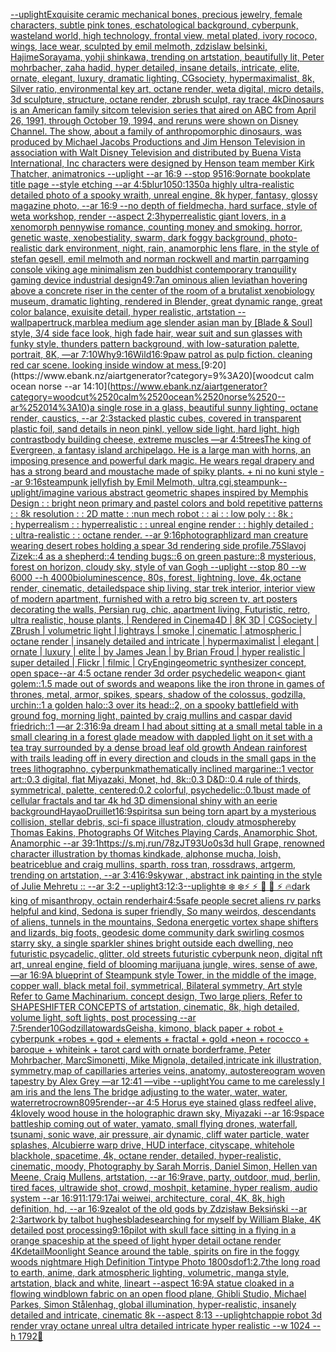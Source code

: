[--uplight](https://www.ebank.nz/aiartgenerator?category=--uplight)[Exquisite ceramic mechanical bones, precious jewelry, female characters, subtle pink tones, eschatological background, cyberpunk, wasteland world, high technology, frontal view, metal plated, ivory rococo, wings, lace wear, sculpted by emil melmoth, zdzislaw belsinki, HajimeSorayama, yohji shinkawa, trending on artstation, beautifully lit, Peter mohrbacher, zaha hadid, hyper detailed, insane details, intricate, elite, ornate, elegant, luxury, dramatic lighting, CGsociety, hypermaximalist, 8k, Silver ratio, environmental key art, octane render, weta digital, micro details, 3d sculpture, structure, octane render, zbrush sculpt, ray trace 4k](https://www.ebank.nz/aiartgenerator?category=Exquisite%2520ceramic%2520mechanical%2520bones%2C%2520precious%2520jewelry%2C%2520female%2520characters%2C%2520subtle%2520pink%2520tones%2C%2520eschatological%2520background%2C%2520cyberpunk%2C%2520wasteland%2520world%2C%2520high%2520technology%2C%2520frontal%2520view%2C%2520metal%2520plated%2C%2520ivory%2520rococo%2C%2520wings%2C%2520lace%2520wear%2C%2520sculpted%2520by%2520emil%2520melmoth%2C%2520zdzislaw%2520belsinki%2C%2520HajimeSorayama%2C%2520yohji%2520shinkawa%2C%2520trending%2520on%2520artstation%2C%2520beautifully%2520lit%2C%2520Peter%2520mohrbacher%2C%2520zaha%2520hadid%2C%2520hyper%2520detailed%2C%2520insane%2520details%2C%2520intricate%2C%2520elite%2C%2520ornate%2C%2520elegant%2C%2520luxury%2C%2520dramatic%2520lighting%2C%2520CGsociety%2C%2520hypermaximalist%2C%25208k%2C%2520Silver%2520ratio%2C%2520environmental%2520key%2520art%2C%2520octane%2520render%2C%2520weta%2520digital%2C%2520micro%2520details%2C%25203d%2520sculpture%2C%2520structure%2C%2520octane%2520render%2C%2520zbrush%2520sculpt%2C%2520ray%2520trace%25204k)[Dinosaurs is an American family sitcom television series that aired on ABC from April 26, 1991, through October 19, 1994, and reruns were shown on Disney Channel. The show, about a family of anthropomorphic dinosaurs, was produced by Michael Jacobs Productions and Jim Henson Television in association with Walt Disney Television and distributed by Buena Vista International, Inc characters were designed by Henson team member Kirk Thatcher, animatronics --uplight --ar 16:9 --stop 95](https://www.ebank.nz/aiartgenerator?category=Dinosaurs%2520is%2520an%2520American%2520family%2520sitcom%2520television%2520series%2520that%2520aired%2520on%2520ABC%2520from%2520April%252026%2C%25201991%2C%2520through%2520October%252019%2C%25201994%2C%2520and%2520reruns%2520were%2520shown%2520on%2520Disney%2520Channel.%2520The%2520show%2C%2520about%2520a%2520family%2520of%2520anthropomorphic%2520dinosaurs%2C%2520was%2520produced%2520by%2520Michael%2520Jacobs%2520Productions%2520and%2520Jim%2520Henson%2520Television%2520in%2520association%2520with%2520Walt%2520Disney%2520Television%2520and%2520distributed%2520by%2520Buena%2520Vista%2520International%2C%2520Inc%2520characters%2520were%2520designed%2520by%2520Henson%2520team%2520member%2520Kirk%2520Thatcher%2C%2520animatronics%2520--uplight%2520--ar%252016%3A9%2520--stop%252095)[16:9](https://www.ebank.nz/aiartgenerator?category=16%3A9)[ornate bookplate title page --style etching  --ar 4:5](https://www.ebank.nz/aiartgenerator?category=ornate%2520bookplate%2520title%2520page%2520--style%2520etching%2520%2520--ar%25204%3A5)[blur](https://www.ebank.nz/aiartgenerator?category=blur)[1050:1350](https://www.ebank.nz/aiartgenerator?category=1050%3A1350)[a highly ultra-realistic detailed photo of a spooky wraith, unreal engine, 8k hyper, fantasy, glossy magazine photo, --ar 16:9 --no depth of field](https://www.ebank.nz/aiartgenerator?category=a%2520highly%2520ultra-realistic%2520detailed%2520photo%2520of%2520a%2520spooky%2520wraith%2C%2520unreal%2520engine%2C%25208k%2520hyper%2C%2520fantasy%2C%2520glossy%2520magazine%2520photo%2C%2520--ar%252016%3A9%2520--no%2520depth%2520of%2520field)[mecha, hard surface, style of weta workshop, render --aspect 2:3](https://www.ebank.nz/aiartgenerator?category=mecha%2C%2520hard%2520surface%2C%2520style%2520of%2520weta%2520workshop%2C%2520render%2520--aspect%25202%3A3)[hyperrealistic giant lovers, in a xenomorph pennywise romance, counting money and smoking. horror, genetic waste, xenobestiality, swarm, dark foggy background, photo-realistic dark environment, night, rain, anamorphic lens flare, in the style of stefan gesell, emil melmoth and norman rockwell and martin parr](https://www.ebank.nz/aiartgenerator?category=hyperrealistic%2520giant%2520lovers%2C%2520in%2520a%2520xenomorph%2520pennywise%2520romance%2C%2520counting%2520money%2520and%2520smoking.%2520horror%2C%2520genetic%2520waste%2C%2520xenobestiality%2C%2520swarm%2C%2520dark%2520foggy%2520background%2C%2520photo-realistic%2520dark%2520environment%2C%2520night%2C%2520rain%2C%2520anamorphic%2520lens%2520flare%2C%2520in%2520the%2520style%2520of%2520stefan%2520gesell%2C%2520emil%2520melmoth%2520and%2520norman%2520rockwell%2520and%2520martin%2520parr)[gaming console viking age minimalism zen buddhist contemporary tranquility gaming device industrial design](https://www.ebank.nz/aiartgenerator?category=gaming%2520console%2520viking%2520age%2520minimalism%2520zen%2520buddhist%2520contemporary%2520tranquility%2520gaming%2520device%2520industrial%2520design)[49:7](https://www.ebank.nz/aiartgenerator?category=49%3A7)[an ominous alien leviathan hovering above a concrete riser in the center of the room of a brutalist xenobiology museum, dramatic lighting, rendered in Blender, great dynamic range, great color balance, exuisite detail, hyper realistic, artstation --wallpaper](https://www.ebank.nz/aiartgenerator?category=an%2520ominous%2520alien%2520leviathan%2520hovering%2520above%2520a%2520concrete%2520riser%2520in%2520the%2520center%2520of%2520the%2520room%2520of%2520a%2520brutalist%2520xenobiology%2520museum%2C%2520dramatic%2520lighting%2C%2520rendered%2520in%2520Blender%2C%2520great%2520dynamic%2520range%2C%2520great%2520color%2520balance%2C%2520exuisite%2520detail%2C%2520hyper%2520realistic%2C%2520artstation%2520--wallpaper)[truck,marble](https://www.ebank.nz/aiartgenerator?category=truck%2Cmarble)[a medium age slender asian man by [Blade & Soul] style, 3/4 side face look, high fade hair, wear suit and sun glasses with funky style, thunders pattern background, with low-saturation palette, portrait, 8K,  —ar 7:10](https://www.ebank.nz/aiartgenerator?category=a%2520medium%2520age%2520slender%2520asian%2520man%2520by%2520%5BBlade%2520%26%2520Soul%5D%2520style%2C%25203/4%2520side%2520face%2520look%2C%2520high%2520fade%2520hair%2C%2520wear%2520suit%2520and%2520sun%2520glasses%2520with%2520funky%2520style%2C%2520thunders%2520pattern%2520background%2C%2520with%2520low-saturation%2520palette%2C%2520portrait%2C%25208K%2C%2520%2520%E2%80%94ar%25207%3A10)[Why](https://www.ebank.nz/aiartgenerator?category=Why)[9:16](https://www.ebank.nz/aiartgenerator?category=9%3A16)[Wild](https://www.ebank.nz/aiartgenerator?category=Wild)[16:9](https://www.ebank.nz/aiartgenerator?category=16%3A9)[paw patrol as pulp fiction. cleaning red car scene. looking inside window at mess.](https://www.ebank.nz/aiartgenerator?category=paw%2520patrol%2520as%2520pulp%2520fiction.%2520cleaning%2520red%2520car%2520scene.%2520looking%2520inside%2520window%2520at%2520mess.)[9:20](https://www.ebank.nz/aiartgenerator?category=9%3A20)[woodcut calm ocean norse --ar 14:10](https://www.ebank.nz/aiartgenerator?category=woodcut%2520calm%2520ocean%2520norse%2520--ar%252014%3A10)[a single rose in a glass, beautiful sunny lighting, octane render, caustics, --ar 2:3](https://www.ebank.nz/aiartgenerator?category=a%2520single%2520rose%2520in%2520a%2520glass%2C%2520beautiful%2520sunny%2520lighting%2C%2520octane%2520render%2C%2520caustics%2C%2520--ar%25202%3A3)[stacked plastic cubes, covered in transparent plastic foil, sand details in neon pinkl, yellow side light, hard light, high contrast](https://www.ebank.nz/aiartgenerator?category=stacked%2520plastic%2520cubes%2C%2520covered%2520in%2520transparent%2520plastic%2520foil%2C%2520sand%2520details%2520in%2520neon%2520pinkl%2C%2520yellow%2520side%2520light%2C%2520hard%2520light%2C%2520high%2520contrast)[body building cheese, extreme muscles —ar 4:5](https://www.ebank.nz/aiartgenerator?category=body%2520building%2520cheese%2C%2520extreme%2520muscles%2520%E2%80%94ar%25204%3A5)[trees](https://www.ebank.nz/aiartgenerator?category=trees)[The king of Evergreen, a fantasy island archipelago. He is a large man with horns, an imposing presence and powerful dark magic. He wears regal drapery and has a strong beard and moustache made of spiky plants. + ni no kuni style --ar 9:16](https://www.ebank.nz/aiartgenerator?category=The%2520king%2520of%2520Evergreen%2C%2520a%2520fantasy%2520island%2520archipelago.%2520He%2520is%2520a%2520large%2520man%2520with%2520horns%2C%2520an%2520imposing%2520presence%2520and%2520powerful%2520dark%2520magic.%2520He%2520wears%2520regal%2520drapery%2520and%2520has%2520a%2520strong%2520beard%2520and%2520moustache%2520made%2520of%2520spiky%2520plants.%2520%2B%2520ni%2520no%2520kuni%2520style%2520--ar%25209%3A16)[steampunk jellyfish by Emil Melmoth, ultra,cgi,steampunk](https://www.ebank.nz/aiartgenerator?category=steampunk%2520jellyfish%2520by%2520Emil%2520Melmoth%2C%2520ultra%2Ccgi%2Csteampunk)[--uplight](https://www.ebank.nz/aiartgenerator?category=--uplight)[/imagine various abstract geometric shapes inspired by Memphis Design : : bright neon primary and pastel colors and bold repetitive patterns : : 8k resolution : : 2D matte : :](https://www.ebank.nz/aiartgenerator?category=/imagine%2520various%2520abstract%2520geometric%2520shapes%2520inspired%2520by%2520Memphis%2520Design%2520%3A%2520%3A%2520bright%2520neon%2520primary%2520and%2520pastel%2520colors%2520and%2520bold%2520repetitive%2520patterns%2520%3A%2520%3A%25208k%2520resolution%2520%3A%2520%3A%25202D%2520matte%2520%3A%2520%3A)[nun mech robot : : ai : : low poly : : 8k : : hyperrealism : : hyperrealistic : : unreal engine render : : highly detailed : : ultra-realistic : : octane render. --ar 9:16](https://www.ebank.nz/aiartgenerator?category=nun%2520mech%2520robot%2520%3A%2520%3A%2520ai%2520%3A%2520%3A%2520low%2520poly%2520%3A%2520%3A%C2%A08k%C2%A0%3A%2520%3A%C2%A0hyperrealism%C2%A0%3A%2520%3A%C2%A0hyperrealistic%C2%A0%3A%2520%3A%C2%A0unreal%2520engine%2520render%C2%A0%3A%2520%3A%C2%A0highly%2520detailed%C2%A0%3A%2520%3A%C2%A0ultra-realistic%2520%3A%2520%3A%2520octane%2520render.%2520--ar%25209%3A16)[photograph](https://www.ebank.nz/aiartgenerator?category=photograph)[lizard man creature wearing desert robes holding a spear 3d rendering side profile](https://www.ebank.nz/aiartgenerator?category=lizard%2520man%2520creature%2520wearing%2520desert%2520robes%2520holding%2520a%2520spear%25203d%2520rendering%2520side%2520profile)[.75](https://www.ebank.nz/aiartgenerator?category=.75)[Slavoj Zizek::4 as a shepherd::4 tending bugs::6 on green pasture::8 mysterious, forest on horizon, cloudy sky, style of van Gogh --uplight --stop 80 --w 6000 --h 4000](https://www.ebank.nz/aiartgenerator?category=Slavoj%2520Zizek%3A%3A4%2520as%2520a%2520shepherd%3A%3A4%2520tending%2520bugs%3A%3A6%2520on%2520green%2520pasture%3A%3A8%2520mysterious%2C%2520forest%2520on%2520horizon%2C%2520cloudy%2520sky%2C%2520style%2520of%2520van%2520Gogh%2520--uplight%2520--stop%252080%2520--w%25206000%2520--h%25204000)[bioluminescence, 80s, forest, lightning, love, 4k,octane render, cinematic, detailed](https://www.ebank.nz/aiartgenerator?category=bioluminescence%2C%252080s%2C%2520forest%2C%2520lightning%2C%2520love%2C%25204k%2Coctane%2520render%2C%2520cinematic%2C%2520detailed)[space ship living, star trek interior, interior view of modern apartment, furnished with a retro big screen tv, art posters decorating the walls, Persian rug, chic, apartment living, Futuristic, retro, ultra realistic, house plants, | Rendered in Cinema4D | 8K 3D | CGSociety | ZBrush | volumetric light | lightrays | smoke | cinematic | atmospheric | octane render | insanely detailed and intricate | hypermaximalist | elegant | ornate | luxury | elite | by James Jean | by Brian Froud | hyper realistic | super detailed | Flickr | filmic | CryEngin](https://www.ebank.nz/aiartgenerator?category=space%2520ship%2520living%2C%2520star%2520trek%2520interior%2C%2520interior%2520view%2520of%2520modern%2520apartment%2C%2520furnished%2520with%2520a%2520retro%2520big%2520screen%2520tv%2C%2520art%2520posters%2520decorating%2520the%2520walls%2C%2520Persian%2520rug%2C%2520chic%2C%2520apartment%2520living%2C%2520Futuristic%2C%2520retro%2C%2520ultra%2520realistic%2C%2520house%2520plants%2C%2520%7C%2520Rendered%2520in%2520Cinema4D%2520%7C%25208K%25203D%2520%7C%2520CGSociety%2520%7C%2520ZBrush%2520%7C%2520volumetric%2520light%2520%7C%2520lightrays%2520%7C%2520smoke%2520%7C%2520cinematic%2520%7C%2520atmospheric%2520%7C%2520octane%2520render%2520%7C%2520insanely%2520detailed%2520and%2520intricate%2520%7C%2520hypermaximalist%2520%7C%2520elegant%2520%7C%2520ornate%2520%7C%2520luxury%2520%7C%2520elite%2520%7C%2520by%2520James%2520Jean%2520%7C%2520by%2520Brian%2520Froud%2520%7C%2520hyper%2520realistic%2520%7C%2520super%2520detailed%2520%7C%2520Flickr%2520%7C%2520filmic%2520%7C%2520CryEngin)[geometric synthesizer concept, open space](https://www.ebank.nz/aiartgenerator?category=geometric%2520synthesizer%2520concept%2C%2520open%2520space)[--ar 4:5 octane render 3d order psychedelic weapon](https://www.ebank.nz/aiartgenerator?category=--ar%25204%3A5%2520octane%2520render%25203d%2520order%2520psychedelic%2520weapon)[< giant golem::1.5 made out of swords and weapons like the iron throne in games of thrones, metal, armor, spikes, spears, shadow of the colossus, godzilla, urchin::1 a golden halo::3 over its head::2, on a spooky battlefield with ground fog, morning light, painted by craig mullins and caspar david friedrich::1 —ar 2:3](https://www.ebank.nz/aiartgenerator?category=%3C%2520giant%2520golem%3A%3A1.5%2520made%2520out%2520of%2520swords%2520and%2520weapons%2520like%2520the%2520iron%2520throne%2520in%2520games%2520of%2520thrones%2C%2520metal%2C%2520armor%2C%2520spikes%2C%2520spears%2C%2520shadow%2520of%2520the%2520colossus%2C%2520godzilla%2C%2520urchin%3A%3A1%2520a%2520golden%2520halo%3A%3A3%2520over%2520its%2520head%3A%3A2%2C%2520on%2520a%2520spooky%2520battlefield%2520with%2520ground%2520fog%2C%2520morning%2520light%2C%2520painted%2520by%2520craig%2520mullins%2520and%2520caspar%2520david%2520friedrich%3A%3A1%2520%E2%80%94ar%25202%3A3)[16:9](https://www.ebank.nz/aiartgenerator?category=16%3A9)[a dream I had about sitting at a small metal table in a small clearing in a forest glade meadow with dappled light on it set with a tea tray surrounded by a dense broad leaf old growth Andean rainforest with  trails leading off in every direction and clouds in the small gaps in the trees lithograph](https://www.ebank.nz/aiartgenerator?category=a%2520dream%2520I%2520had%2520about%2520sitting%2520at%2520a%2520small%2520metal%2520table%2520in%2520a%2520small%2520clearing%2520in%2520a%2520forest%2520glade%2520meadow%2520with%2520dappled%2520light%2520on%2520it%2520set%2520with%2520a%2520tea%2520tray%2520surrounded%2520by%2520a%2520dense%2520broad%2520leaf%2520old%2520growth%2520Andean%2520rainforest%2520with%2520%2520trails%2520leading%2520off%2520in%2520every%2520direction%2520and%2520clouds%2520in%2520the%2520small%2520gaps%2520in%2520the%2520trees%2520lithograph)[no, cyberpunk](https://www.ebank.nz/aiartgenerator?category=no%2C%2520cyberpunk)[mathematically inclined margarine::1 vector art::0.3 digital, flat Miyazaki, Monet, hd, 8k::0.3 D&D::0.4 rule of thirds, symmetrical, palette, centered:0.2 colorful, psychedelic::0.1](https://www.ebank.nz/aiartgenerator?category=mathematically%2520inclined%2520margarine%3A%3A1%2520vector%2520art%3A%3A0.3%2520digital%2C%2520flat%2520Miyazaki%2C%2520Monet%2C%2520hd%2C%25208k%3A%3A0.3%2520D%26D%3A%3A0.4%2520rule%2520of%2520thirds%2C%2520symmetrical%2C%2520palette%2C%2520centered%3A0.2%2520colorful%2C%2520psychedelic%3A%3A0.1)[bust made of cellular fractals and tar 4k hd 3D dimensional shiny with an eerie background](https://www.ebank.nz/aiartgenerator?category=bust%2520made%2520of%2520cellular%2520fractals%2520and%2520tar%25204k%2520hd%25203D%2520dimensional%2520shiny%2520with%2520an%2520eerie%2520background)[Hayao](https://www.ebank.nz/aiartgenerator?category=Hayao)[Druillet](https://www.ebank.nz/aiartgenerator?category=Druillet)[16:9](https://www.ebank.nz/aiartgenerator?category=16%3A9)[spirits](https://www.ebank.nz/aiartgenerator?category=spirits)[a sun being torn apart by a mysterious collision, stellar debris, sci-fi space illustration, cloudy atmosphere](https://www.ebank.nz/aiartgenerator?category=a%2520sun%2520being%2520torn%2520apart%2520by%2520a%2520mysterious%2520collision%2C%2520stellar%2520debris%2C%2520sci-fi%2520space%2520illustration%2C%2520cloudy%2520atmosphere)[by Thomas Eakins, Photographs Of Witches Playing Cards, Anamorphic Shot, Anamorphic --ar 39:1](https://www.ebank.nz/aiartgenerator?category=by%2520Thomas%2520Eakins%2C%2520Photographs%2520Of%2520Witches%2520Playing%2520Cards%2C%2520Anamorphic%2520Shot%2C%2520Anamorphic%2520--ar%252039%3A1)[<https://s.mj.run/78zJT93Uo0s>](https://www.ebank.nz/aiartgenerator?category=%3Chttps%3A//s.mj.run/78zJT93Uo0s%3E)[3d hull  Grape, renowned character illustration by thomas kindkade, alphonse mucha, loish, beatriceblue and craig mullins, sparth, ross tran, rossdraws, artgerm, trending on artstation, --ar 3:4](https://www.ebank.nz/aiartgenerator?category=3d%2520hull%2520%2520Grape%2C%2520renowned%2520character%2520illustration%2520by%2520thomas%2520kindkade%2C%2520alphonse%2520mucha%2C%2520loish%2C%2520beatriceblue%2520and%2520craig%2520mullins%2C%2520sparth%2C%2520ross%2520tran%2C%2520rossdraws%2C%2520artgerm%2C%2520trending%2520on%2520artstation%2C%2520--ar%25203%3A4)[16:9](https://www.ebank.nz/aiartgenerator?category=16%3A9)[sky](https://www.ebank.nz/aiartgenerator?category=sky)[war , abstract ink painting in the style of Julie Mehretu :: --ar 3:2 --uplight](https://www.ebank.nz/aiartgenerator?category=war%2520%2C%2520abstract%2520ink%2520painting%2520in%2520the%2520style%2520of%2520Julie%2520Mehretu%2520%3A%3A%2520--ar%25203%3A2%2520--uplight)[3:1](https://www.ebank.nz/aiartgenerator?category=3%3A1)[2:3](https://www.ebank.nz/aiartgenerator?category=2%3A3)[--uplight](https://www.ebank.nz/aiartgenerator?category=--uplight)[❄️ ❄️ ❄️⚡ ⚡ 🌙 🌙 ⚡ 🔥](https://www.ebank.nz/aiartgenerator?category=%E2%9D%84%EF%B8%8F%2520%E2%9D%84%EF%B8%8F%2520%E2%9D%84%EF%B8%8F%E2%9A%A1%2520%E2%9A%A1%2520%F0%9F%8C%99%2520%F0%9F%8C%99%2520%E2%9A%A1%2520%F0%9F%94%A5)[dark king of misanthropy, octain render](https://www.ebank.nz/aiartgenerator?category=dark%2520king%2520of%2520misanthropy%2C%2520octain%2520render)[hair](https://www.ebank.nz/aiartgenerator?category=hair)[4:5](https://www.ebank.nz/aiartgenerator?category=4%3A5)[safe people secret aliens rv parks helpful and kind, Sedona is super friendly, So many weirdos, descendants of aliens,  tunnels in the mountains, Sedona energetic vortex shape shifters and lizards, big foots,   geodesic dome community dark swirling cosmos starry sky, a single sparkler shines bright outside each dwelling, neo futuristic psycadelic, glitter, old streets futuristic cyberpunk neon, digital nft art, unreal engine, field of blooming marijuana jungle, wires, sense of awe, —ar 16:9](https://www.ebank.nz/aiartgenerator?category=safe%2520people%2520secret%2520aliens%2520rv%2520parks%2520helpful%2520and%2520kind%2C%2520Sedona%2520is%2520super%2520friendly%2C%2520So%2520many%2520weirdos%2C%2520descendants%2520of%2520aliens%2C%2520%2520tunnels%2520in%2520the%2520mountains%2C%2520Sedona%2520energetic%2520vortex%2520shape%2520shifters%2520and%2520lizards%2C%2520big%2520foots%2C%2520%2520%2520geodesic%2520dome%2520community%2520dark%2520swirling%2520cosmos%2520starry%2520sky%2C%2520a%2520single%2520sparkler%2520shines%2520bright%2520outside%2520each%2520dwelling%2C%2520neo%2520futuristic%2520psycadelic%2C%2520glitter%2C%2520old%2520streets%2520futuristic%2520cyberpunk%2520neon%2C%2520digital%2520nft%2520art%2C%2520unreal%2520engine%2C%2520field%2520of%2520blooming%2520marijuana%2520jungle%2C%2520wires%2C%2520sense%2520of%2520awe%2C%2520%E2%80%94ar%252016%3A9)[A blueprint of Steampunk style Tower,   in the middle of the image,   copper wall, black metal foil, symmetrical,  Bilateral symmetry,  Art style Refer to Game Machinarium.  concept design, Two large pliers, Refer to SHAPESHIFTER CONCEPTS  of artstation, cinematic,  8k, high detailed,  volume light,  soft lights,  post processing    --ar 7:5](https://www.ebank.nz/aiartgenerator?category=A%2520blueprint%2520of%2520Steampunk%2520style%2520Tower%2C%2520%2520%2520in%2520the%2520middle%2520of%2520the%2520image%2C%2520%2520%2520copper%2520wall%2C%2520black%2520metal%2520foil%2C%2520symmetrical%2C%2520%2520Bilateral%2520symmetry%2C%2520%2520Art%2520style%2520Refer%2520to%2520Game%2520Machinarium.%2520%2520concept%2520design%2C%2520Two%2520large%2520pliers%2C%2520Refer%2520to%2520SHAPESHIFTER%2520CONCEPTS%2520%2520of%2520artstation%2C%2520cinematic%2C%2520%25208k%2C%2520high%2520detailed%2C%2520%2520volume%2520light%2C%2520%2520soft%2520lights%2C%2520%2520post%2520processing%2520%2520%2520%2520--ar%25207%3A5)[render](https://www.ebank.nz/aiartgenerator?category=render)[10](https://www.ebank.nz/aiartgenerator?category=10)[Godzilla](https://www.ebank.nz/aiartgenerator?category=Godzilla)[towards](https://www.ebank.nz/aiartgenerator?category=towards)[Geisha, kimono, black paper + robot + cyberpunk +robes + god + elements + fractal + gold +neon + rococco + baroque + whiteink + tarot card with ornate borderframe, Peter Mohrbacher, MarcSimonetti, Mike Mignola, detailed,intricate ink illustration, symmetry,](https://www.ebank.nz/aiartgenerator?category=Geisha%2C%2520kimono%2C%2520black%2520paper%2520%2B%2520robot%2520%2B%2520cyberpunk%2520%2Brobes%2520%2B%2520god%2520%2B%2520elements%2520%2B%2520fractal%2520%2B%2520gold%2520%2Bneon%2520%2B%2520rococco%2520%2B%2520baroque%2520%2B%2520whiteink%2520%2B%2520tarot%2520card%2520with%2520ornate%2520borderframe%2C%2520Peter%2520Mohrbacher%2C%2520MarcSimonetti%2C%2520Mike%2520Mignola%2C%2520detailed%2Cintricate%2520ink%2520illustration%2C%2520symmetry%2C)[map of capillaries arteries veins, anatomy, autostereogram woven tapestry by Alex Grey —ar 12:41 —vibe --uplight](https://www.ebank.nz/aiartgenerator?category=map%2520of%2520capillaries%2520arteries%2520veins%2C%2520anatomy%2C%2520autostereogram%2520woven%2520tapestry%2520by%2520Alex%2520Grey%2520%E2%80%94ar%252012%3A41%2520%E2%80%94vibe%2520--uplight)[You came to me carelessly I am iris and the lens The bridge adjusting to the water, water, water, water](https://www.ebank.nz/aiartgenerator?category=You%2520came%2520to%2520me%2520carelessly%2520I%2520am%2520iris%2520and%2520the%2520lens%2520The%2520bridge%2520adjusting%2520to%2520the%2520water%2C%2520water%2C%2520water%2C%2520water)[retro](https://www.ebank.nz/aiartgenerator?category=retro)[crown](https://www.ebank.nz/aiartgenerator?category=crown)[80](https://www.ebank.nz/aiartgenerator?category=80)[95](https://www.ebank.nz/aiartgenerator?category=95)[render](https://www.ebank.nz/aiartgenerator?category=render)[--ar 4:5 Horus eye stained glass red](https://www.ebank.nz/aiartgenerator?category=--ar%25204%3A5%2520Horus%2520eye%2520stained%2520glass%2520red)[feel alive, 4k](https://www.ebank.nz/aiartgenerator?category=feel%2520alive%2C%25204k)[lovely wood house in the holographic drawn sky, Miyazaki  --ar 16:9](https://www.ebank.nz/aiartgenerator?category=lovely%2520wood%2520house%2520in%2520the%2520holographic%2520drawn%2520sky%2C%2520Miyazaki%2520%2520--ar%252016%3A9)[space battleship coming out of water, yamato, small flying drones, waterfall, tsunami, sonic wave, air pressure, air dynamic, cliff water particle, water splashes, Alcubierre warp drive, HUD interface, cityscape, whitehole blackhole, spacetime, 4k, octane render, detailed, hyper-realistic, cinematic, moody, Photography by Sarah Morris, Daniel Simon, Hellen van Meene, Craig Mullens, artstation, --ar 16:9](https://www.ebank.nz/aiartgenerator?category=space%2520battleship%2520coming%2520out%2520of%2520water%2C%2520yamato%2C%2520small%2520flying%2520drones%2C%2520waterfall%2C%2520tsunami%2C%2520sonic%2520wave%2C%2520air%2520pressure%2C%2520air%2520dynamic%2C%2520cliff%2520water%2520particle%2C%2520water%2520splashes%2C%2520Alcubierre%2520warp%2520drive%2C%2520HUD%2520interface%2C%2520cityscape%2C%2520whitehole%2520blackhole%2C%2520spacetime%2C%25204k%2C%2520octane%2520render%2C%2520detailed%2C%2520hyper-realistic%2C%2520cinematic%2C%2520moody%2C%2520Photography%2520by%2520Sarah%2520Morris%2C%2520Daniel%2520Simon%2C%2520Hellen%2520van%2520Meene%2C%2520Craig%2520Mullens%2C%2520artstation%2C%2520--ar%252016%3A9)[rave, party, outdoor, mud, berlin, tired faces, ultrawide shot, crowd, moshpit, ketamine, hyper realism, audio system --ar 16:9](https://www.ebank.nz/aiartgenerator?category=rave%2C%2520party%2C%2520outdoor%2C%2520mud%2C%2520berlin%2C%2520tired%2520faces%2C%2520ultrawide%2520shot%2C%2520crowd%2C%2520moshpit%2C%2520ketamine%2C%2520hyper%2520realism%2C%2520audio%2520system%2520--ar%252016%3A9)[11:17](https://www.ebank.nz/aiartgenerator?category=11%3A17)[9:17](https://www.ebank.nz/aiartgenerator?category=9%3A17)[ai weiwei, architecture, coral, 4K, 8k, high definition, hd, --ar 16:9](https://www.ebank.nz/aiartgenerator?category=ai%2520weiwei%2C%2520architecture%2C%2520coral%2C%25204K%2C%25208k%2C%2520high%2520definition%2C%2520hd%2C%2520--ar%252016%3A9)[zealot of the old gods by Zdzisław Beksiński --ar 2:3](https://www.ebank.nz/aiartgenerator?category=zealot%2520of%2520the%2520old%2520gods%2520by%2520Zdzis%C5%82aw%2520Beksi%C5%84ski%2520--ar%25202%3A3)[artwork by talbot hughes](https://www.ebank.nz/aiartgenerator?category=artwork%2520by%2520talbot%2520hughes)[blade](https://www.ebank.nz/aiartgenerator?category=blade)[searching for myself by  William Blake, 4K detailed post processing](https://www.ebank.nz/aiartgenerator?category=searching%2520for%2520myself%2520by%2520%2520William%2520Blake%2C%25204K%2520detailed%2520post%2520processing)[9:16](https://www.ebank.nz/aiartgenerator?category=9%3A16)[pilot with skull face sitting in a flying in a orange spaceship at the speed of light hyper detail octane render 4K](https://www.ebank.nz/aiartgenerator?category=pilot%2520with%2520skull%2520face%2520sitting%2520in%2520a%2520flying%2520in%2520a%2520orange%2520spaceship%2520at%2520the%2520speed%2520of%2520light%2520hyper%2520detail%2520octane%2520render%25204K)[detail](https://www.ebank.nz/aiartgenerator?category=detail)[Moonlight Seance around the table, spirits on fire in the foggy woods nightmare High Definition Tintype Photo 1800s](https://www.ebank.nz/aiartgenerator?category=Moonlight%2520Seance%2520around%2520the%2520table%2C%2520spirits%2520on%2520fire%2520in%2520the%2520foggy%2520woods%2520nightmare%2520High%2520Definition%2520Tintype%2520Photo%25201800s)[dof](https://www.ebank.nz/aiartgenerator?category=dof)[1:2](https://www.ebank.nz/aiartgenerator?category=1%3A2)[.7](https://www.ebank.nz/aiartgenerator?category=.7)[the long road to earth, anime, dark atmospheric lighting, volumetric, manga style, artstation, black and white, lineart --aspect 16:9](https://www.ebank.nz/aiartgenerator?category=the%2520long%2520road%2520to%2520earth%2C%2520anime%2C%2520dark%2520atmospheric%2520lighting%2C%2520volumetric%2C%2520manga%2520style%2C%2520artstation%2C%2520black%2520and%2520white%2C%2520lineart%2520--aspect%252016%3A9)[A statue cloaked in a flowing windblown fabric on an open flood plane, Ghibli Studio, Michael Parkes, Simon Stålenhag, global illumination, hyper-realistic, insanely detailed and intricate, cinematic 8k --aspect 8:13 --uplight](https://www.ebank.nz/aiartgenerator?category=A%2520statue%2520cloaked%2520in%2520a%2520flowing%2520windblown%2520fabric%2520on%2520an%2520open%2520flood%2520plane%2C%2520Ghibli%2520Studio%2C%2520Michael%2520Parkes%2C%2520Simon%2520St%C3%A5lenhag%2C%2520global%2520illumination%2C%2520hyper-realistic%2C%2520insanely%2520detailed%2520and%2520intricate%2C%2520cinematic%25208k%2520--aspect%25208%3A13%2520--uplight)[chappie robot 3d render vray octane unreal ultra detailed intricate hyper realistic --w 1024 --h 1792](https://www.ebank.nz/aiartgenerator?category=chappie%2520robot%25203d%2520render%2520vray%2520octane%2520unreal%2520ultra%2520detailed%2520intricate%2520hyper%2520realistic%2520--w%25201024%2520--h%25201792)[🥦](https://www.ebank.nz/aiartgenerator?category=%F0%9F%A5%A6)